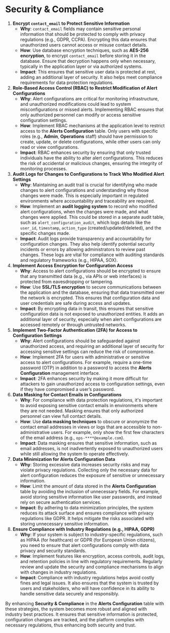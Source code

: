 # Security & Compliance

1. **Encrypt `contact_email` to Protect Sensitive Information**
    - **Why**: `contact_email` fields may contain sensitive personal information that should be protected to comply with privacy regulations (e.g., GDPR, CCPA). Encrypting this data ensures that unauthorized users cannot access or misuse contact details.
    - **How**: Use database encryption techniques, such as **AES-256 encryption**, to encrypt `contact_email` before storing it in the database. Ensure that decryption happens only when necessary, typically in the application layer or via authorized systems.
    - **Impact**: This ensures that sensitive user data is protected at rest, adding an additional layer of security. It also helps meet compliance requirements for data protection regulations.
2. **Role-Based Access Control (RBAC) to Restrict Modification of Alert Configurations**
    - **Why**: Alert configurations are critical for monitoring infrastructure, and unauthorized modifications could lead to system misconfigurations or missed alerts. Implementing RBAC ensures that only authorized personnel can modify or access sensitive configuration settings.
    - **How**: Implement RBAC mechanisms at the application level to restrict access to the **Alerts Configuration** table. Only users with specific roles (e.g., **Admin**, **Operations** staff) should have permission to create, update, or delete configurations, while other users can only read or view configurations.
    - **Impact**: RBAC enhances security by ensuring that only trusted individuals have the ability to alter alert configurations. This reduces the risk of accidental or malicious changes, ensuring the integrity of monitoring processes.
3. **Audit Logs for Changes to Configurations to Track Who Modified Alert Settings**
    - **Why**: Maintaining an audit trail is crucial for identifying who made changes to alert configurations and understanding why those changes were made. This is especially important in regulated environments where accountability and traceability are required.
    - **How**: Implement an **audit logging system** to record who modified alert configurations, when the changes were made, and what changes were applied. This could be stored in a separate audit table, such as `alert_configuration_audit`, which logs details like the `user_id`, `timestamp`, `action_type` (created/updated/deleted), and the specific changes made.
    - **Impact**: Audit logs provide transparency and accountability for configuration changes. They also help identify potential security incidents or errors by allowing administrators to review past changes. These logs are vital for compliance with auditing standards and regulatory frameworks (e.g., HIPAA, SOX).
4. **Implement Access Encryption for Configuration Access**
    - **Why**: Access to alert configurations should be encrypted to ensure that any transmitted data (e.g., via APIs or web interfaces) is protected from eavesdropping or tampering.
    - **How**: Use **SSL/TLS encryption** to secure communications between the application and the database, ensuring that data transmitted over the network is encrypted. This ensures that configuration data and user credentials are safe during access and updates.
    - **Impact**: By encrypting data in transit, this ensures that sensitive configuration data is not exposed to unauthorized entities. It adds an additional layer of security, especially when alert configurations are accessed remotely or through untrusted networks.
5. **Implement Two-Factor Authentication (2FA) for Access to Configuration Settings**
    - **Why**: Alert configurations should be safeguarded against unauthorized access, and requiring an additional layer of security for accessing sensitive settings can reduce the risk of compromise.
    - **How**: Implement 2FA for users with administrative or sensitive access to alert configurations. For example, require a one-time password (OTP) in addition to a password to access the **Alerts Configuration** management interface.
    - **Impact**: 2FA enhances security by making it more difficult for attackers to gain unauthorized access to configuration settings, even if they have compromised a user’s password.
6. **Data Masking for Contact Emails in Configurations**
    - **Why**: For compliance with data protection regulations, it's important to avoid exposing sensitive contact emails in environments where they are not needed. Masking ensures that only authorized personnel can view full contact details.
    - **How**: Use **data masking techniques** to obscure or anonymize the contact email addresses in views or logs that are accessible to non-administrative users. For example, only show the first few characters of the email address (e.g., `ops-****@example.com`).
    - **Impact**: Data masking ensures that sensitive information, such as email addresses, is not inadvertently exposed to unauthorized users while still allowing the system to operate effectively.
7. **Data Minimization for Alerts Configuration Data**
    - **Why**: Storing excessive data increases security risks and may violate privacy regulations. Collecting only the necessary data for alert configuration reduces the exposure of sensitive or unnecessary information.
    - **How**: Limit the amount of data stored in the **Alerts Configuration** table by avoiding the inclusion of unnecessary fields. For example, avoid storing sensitive information like user passwords, and instead rely on secure authentication services.
    - **Impact**: By adhering to data minimization principles, the system reduces its attack surface and ensures compliance with privacy regulations like GDPR. It helps mitigate the risks associated with storing unnecessary sensitive information.
8. **Ensure Compliance with Industry Regulations (e.g., HIPAA, GDPR)**
    - **Why**: If your system is subject to industry-specific regulations, such as HIPAA (for healthcare) or GDPR (for European Union citizens), you need to ensure that alert configurations comply with data privacy and security standards.
    - **How**: Implement features like encryption, access controls, audit logs, and retention policies in line with regulatory requirements. Regularly review and update the security and compliance mechanisms to align with changes in industry regulations.
    - **Impact**: Compliance with industry regulations helps avoid costly fines and legal issues. It also ensures that the system is trusted by users and stakeholders, who will have confidence in its ability to handle sensitive data securely and responsibly.

By enhancing **Security & Compliance** in the **Alerts Configuration** table with these strategies, the system becomes more robust and aligned with industry best practices. It ensures that sensitive information is protected, configuration changes are tracked, and the platform complies with necessary regulations, thus enhancing both security and trust.